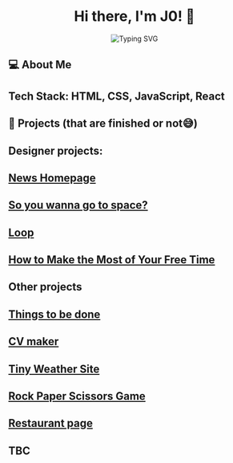 ## 
<h1 align="center">Hi there, I'm J0! 👋</h1>
<p align="center">
  <img src="https://readme-typing-svg.herokuapp.com?font=Fira+Code&weight=700&size=28&pause=1000&color=36BCF7&center=true&vCenter=true&width=500&lines=Welcome+to+my+GitHub+profile!;Web+Developer+%7C+Tech+Enthusiast+%7C+Lifelong+Learner" alt="Typing SVG" />
</p>


<!--
**Dev-J0/dev-j0** is a ✨ _special_ ✨ repository because its `README.md` (this file) appears on your GitHub profile.

Here are some ideas to get you started:

- 🔭 I’m currently working on ...
- 🌱 I’m currently learning ...
- 👯 I’m looking to collaborate on ...
- 🤔 I’m looking for help with ...
- 💬 Ask me about ...
- 📫 How to reach me: ... 
- 😄 Pronouns: ...
- ⚡ Fun fact: ...
-->
##                        💻 About Me

##                          Tech Stack: HTML, CSS, JavaScript, React

##                        🔭 Projects (that are finished or not😅)

##                             **Designer projects:** 
##                                [News Homepage](https://dev-j0.github.io/news-homepage/)
                                
 ##                               [So you wanna go to space?](https://dev-j0.github.io/so-you-wanna-go-to-space/)

 ##                               [Loop](https://dev-j0.github.io/loop-studios/)

 ##                               [How to Make the Most of Your Free Time](https://dev-j0.github.io/learning-bootstrap/)


 ##                            **Other projects**
 ##                           [Things to be done](https://minimal-todolist.netlify.app/)

 ##                           [CV maker](https://dev-j0.github.io/cv-app-fr/)

 ##                           [Tiny Weather Site](https://tinyweathersite.netlify.app/)

 ##                           [Rock Paper Scissors Game](https://dev-j0.github.io/rock-paper-scissors/)

 ##                           [Restaurant page](https://dev-j0.github.io/restaurantpage/) 

 ##                            

 ##                                TBC

 
          
